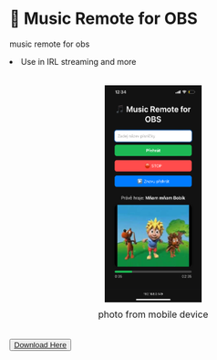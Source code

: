 # 🎵 Music Remote for OBS
music remote for obs
<li>Use in IRL streaming and more</li><br>
<div style="text-align: center; margin-top: 1rem;">
<img src="Images/IMG_1803.PNG" style="height:380px; width: 170px;">
<p style="margin-top: 0.5rem; font-size: 1rem;">photo from mobile device</p></div><br>
<button><a href="https://github.com/mongomangoCZcz/Music-Remote-for-OBS/releases/tag/current">Download Here</a></button>

